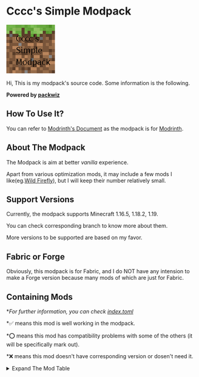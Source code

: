 # Cccc's Simple Modpack

![icon](cover.png)

Hi, This is my modpack's source code. Some information is the following.

**Powered by [packwiz](https://github.com/packwiz/packwiz)**

## How To Use It?

You can refer to [Modrinth's Document](https://docs.modrinth.com/docs/modpacks/playing_modpacks/) as the modpack is for [Modrinth](https://modrinth.com/modpacks).

## About The Modpack

The Modpack is aim at better *vanilla* experience.

Apart from various optimization mods, it may include a few mods I like(eg.[Wild Firefly](https://modrinth.com/mod/wildfirefly)), but I will keep their number relatively small.

## Support Versions

Currently, the modpack supports Minecraft 1.16.5, 1.18.2, 1.19.

You can check corresponding branch to know more about them.

More versions to be supported are based on my favor.

## Fabric or Forge

Obviously, this modpack is for Fabric, and I do NOT have any intension to make a Forge version because many mods of which are just for Fabric.

## Containing Mods

**For further information, you can check [index.toml](index.toml)*

*✅ means this mod is well working in the modpack.

*⭕ means this mod has compatibility problems with some of the others (it will be specifically mark out).

*❌ means this mod doesn't have corresponding version or dosen't need it.

<details><summary>Expand The Mod Table</summary>

|   Mods    |   1.19    |    1.18.2    |    1.16.5    |
|-----------|-----------|-----------|-----------|
|Alternate Current|✅|✅|✅|
|Amecs|✅|✅|✅|
|Animatica|✅|✅|❌|
|Architectury API|✅|✅|✅|
|Armor Points ++ / Health Stacking|✅|✅|❌|
|AttributeFix|✅|✅|❌|
|Auto HUD|✅|✅|❌|
|bad packets|✅|✅|❌ (no need)|
|Better Drpped Items|❌|❌|✅|
|Better Hurt Cam|❌|✅|❌|
|Better Loading Screen|✅|✅|✅|
|Better Mount HUD|✅|✅|❌|
|Better Nether Map|❌|✅|✅|
|Better Safe Bed|✅|✅|✅|
|Blanket client-tweaks|❌|✅|❌|
|Block Entity Extended Rendering|✅|✅|❌|
|Boat Item View|✅|✅|✅|
|Borderless Mining|✅|✅|✅|
|Better Recipe Book|✅|✅|✅|
|cAn i MiNe thIS bLOCk?|✅|✅|✅|
|Carpet Extra|✅|✅|✅|
|Carpet-Fixes|✅|✅|❌|
|Carpet|✅|✅|✅|
|Chat Heads|✅|✅|✅|
|Chime|✅|✅|✅|
|CIT Resewn|✅|✅|❌|
|Client Commands|✅|✅|✅ (From GitHub)|
|Cloth API|✅|✅|✅|
|Cloth Config API|✅|✅|✅|
|Colormatic|✅|✅|✅|
|Continuity|✅|✅|❌|
|Crowmap|✅|✅|✅|
|CustomSkinLoader|✅|✅|✅|
|Debugify|✅|✅|❌|
|Delete Worlds To Trash|❌|✅|❌|
|Detail Armor Bar|✅|✅|✅|
|Don't Clear Chat History|✅|✅|✅|
|Don't Drop It!|❌|✅|✅|
|Dynamic FPS|✅|✅|✅|
|Dynamic Crosshair|✅|✅|❌|
|Dynamic Crosshair Compat|✅|✅|❌|
|Enhanced Attack Indicator|✅|✅|✅|
|Enhanced Block Entities|✅|✅|✅|
|Entity Texture Features [Fabric]|✅|✅|✅|
|Fabric API|✅|✅|✅|
|FabricCrossDimTPFix|❌|✅|✅|
|Fabric Language Kotlin|✅|✅|✅|
|FabricSkyboxes|✅|✅|✅|
|Fabrishot|✅|✅|✅|
|Falling Leaves|✅|✅|✅|
|Fastload|✅|✅|❌|
|FerriteCore|✅|✅|✅|
|ForgeConfigAPIPort|✅|✅ (No need)|❌|
|Held Item Info|✅|✅|✅|
|Horse Stats Vanilla|✅|✅|✅|
|Iceberg|✅|✅|❌|
|IMBlockerFabric|✅|✅|✅|
|Improved Fire Overlay|✅|✅|✅|
|Indium|✅|✅|✅|
|Inventory Profiles Next|✅|✅|✅|
|Iris Shaders|✅|✅|✅|
|Item Borders|✅|✅|❌|
|Item Highlighter|✅|✅|❌|
|Item Model Fix|✅|✅|✅|
|Item Scroller|❌|✅|✅|
|JSON Model Extensions|⭕ (see [WaveyCapes/issues/20](https://github.com/tr7zw/WaveyCapes/issues/20))|❌|❌|
|Know My Name!|✅|✅|❌|
|Krypton|✅|✅|✅|
|LambdaBetterGrass|✅|✅|✅|
|LambDynamicLights|✅|✅|✅|
|Language Reload|✅|✅|❌|
|LazyDFU|✅|✅|✅|
|Litematica|❌|✅|✅|
|Lithium|✅|✅|✅|
|Make Bubbles Pop|✅|✅|❌|
|malilib|❌|✅|✅|
|LAN World Plug-n-Play (mcwifipnp)|✅|✅|✅|
|Memory Leak Fix|✅|✅|❌|
|MiniHUD|❌|✅|✅|
|Mod Menu|✅|✅|✅|
|ModUpdater|❌|❌|✅|
|More Culling|✅|✅|❌|
|MoreMcmeta|✅|✅|✅|
|multiconnect|⭕ (see [WildFirefly/issues/2](https://github.com/FireMuffin303/WildFirefly/issues/2))|❌|✅(From GitHub)|
|Multi World Borders|✅|✅|✅|
|Music Duration Reducer|✅|✅|✅|
|No More Useless Keys - NMUK|✅|✅|✅|
|No Chat Reports|✅|❌|❌|
|Not Enough Animations|✅|✅|✅|
|NotifMod|✅|✅|✅|
|Ok Zoomer|⭕ (quilt needed)|⭕|✅|
|OptiGUI|✅|✅|❌|
|Phosphor|⭕ (Choose Starlight as replacement)|⭕|✅|
|Rainbowify|✅|✅|❌|
|Raised|✅|✅|✅|
|Reese's Sodium Options|✅|✅|✅|
|Resounding|❌|✅|❌|
|Roughly Enough Items (REI)|✅|✅|✅|
|Show Me Your Skin!|✅|✅|❌|
|Show Me What You Got|❌|✅|❌|
|Simple Voice Chat|✅|✅|❌|
|'Slight' Gui Modifications|✅|✅|✅|
|Smooth Scrolling Everywhere|✅|✅|✅|
|Sodium Extra|✅|✅|✅|
|Sodium|✅|✅|✅|
|Starlight (Fabric)|✅|✅|❌|
|Suggestion Tweaker|✅|✅|❌|
|Symbol Chat|✅|✅|❌|
|thorium|✅|✅|❌|
|TieFix|✅|✅|❌|
|Tooltips+|✅|❌|✅|
|Title Fixer|❌|❌|✅|
|TRansliterationLib|❌|❌|✅|
|Tweakermore|❌|✅|✅|
|Tweakeroo|❌|✅|✅|
|UI Input Undo (Fabric)|✅|✅|❌|
|VehicleFix|✅|❌|❌|
|ViaFabric|✅|✅|✅|
|Very Many Players (Fabric)|✅ (Develeoping)|❌|❌|
|Wavey Capes|✅|✅|✅|
|Wild Firefly|✅|❌|❌|
|WTHIT|✅|✅|✅|
|Your Options Shall Be Respected (YOSBR)|✅|✅|✅|
|Zoomify|✅|✅|❌|

</details>
